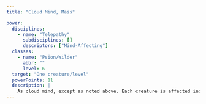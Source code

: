 ```yaml
---
title: "Cloud Mind, Mass"

power:
  disciplines:
    - name: "Telepathy"
      subdisciplines: []
      descriptors: ["Mind-Affecting"]
  classes:
    - name: "Psion/Wilder"
      abbr: ""
      level: 6
  target: "One creature/level"
  powerPoints: 11
  description: |
    As cloud mind, except as noted above. Each creature is affected individually.
---
```

